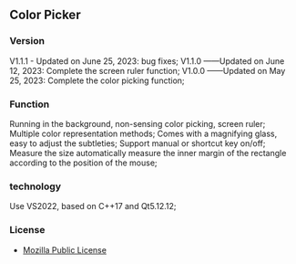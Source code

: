 ## Color Picker

### Version

V1.1.1 - Updated on June 25, 2023: bug fixes;
V1.1.0 ——Updated on June 12, 2023: Complete the screen ruler function;
V1.0.0 ——Updated on May 25, 2023: Complete the color picking function;

### Function

Running in the background, non-sensing color picking, screen ruler;
Multiple color representation methods;
Comes with a magnifying glass, easy to adjust the subtleties;
Support manual or shortcut key on/off;
Measure the size automatically measure the inner margin of the rectangle according to the position of the mouse;

### technology

Use VS2022, based on C++17 and Qt5.12.12;

### License

- [Mozilla Public License](https://www.mozilla.org/en-US/MPL/2.0/)